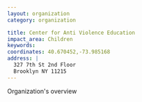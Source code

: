 ```yaml
---
layout: organization
category: organization

title: Center for Anti Violence Education
impact_area: Children
keywords: 
coordinates: 40.670452,-73.985168
address: |
  327 7th St 2nd Floor
  Brooklyn NY 11215
---
```

Organization's overview
